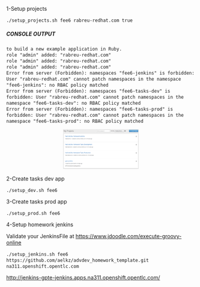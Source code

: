 1-Setup projects

```
./setup_projects.sh fee6 rabreu-redhat.com true
```

##### CONSOLE OUTPUT
```
to build a new example application in Ruby.
role "admin" added: "rabreu-redhat.com"
role "admin" added: "rabreu-redhat.com"
role "admin" added: "rabreu-redhat.com"
Error from server (Forbidden): namespaces "fee6-jenkins" is forbidden: User "rabreu-redhat.com" cannot patch namespaces in the namespace "fee6-jenkins": no RBAC policy matched
Error from server (Forbidden): namespaces "fee6-tasks-dev" is forbidden: User "rabreu-redhat.com" cannot patch namespaces in the namespace "fee6-tasks-dev": no RBAC policy matched
Error from server (Forbidden): namespaces "fee6-tasks-prod" is forbidden: User "rabreu-redhat.com" cannot patch namespaces in the namespace "fee6-tasks-prod": no RBAC policy matched
```

<p align="center">
<img src="https://raw.githubusercontent.com/aelkz/advdev_homework_template/master/openshift-tasks/_images/01.png" width="40%" height="40%" />
</p>

2-Create tasks dev app

```
./setup_dev.sh fee6
```

3-Create tasks prod app

```
./setup_prod.sh fee6
```

4-Setup homework jenkins

Validate your JenkinsFile at https://www.jdoodle.com/execute-groovy-online

```
./setup_jenkins.sh fee6 https://github.com/aelkz/advdev_homework_template.git na311.openshift.opentlc.com
```

http://jenkins-gpte-jenkins.apps.na311.openshift.opentlc.com/
